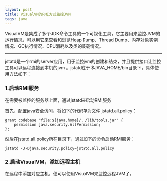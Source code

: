```yaml
---
layout: post
title: VisualVM的RMI方式监控JVM
tags: java
---
```


VisualVM是集成了多个JDK命令工具的一个可视化工具，它主要用来监控JVM的运行情况，可以用它来查看和浏览Heap Dump、Thread Dump、内存对象实例情况、GC执行情况、CPU消耗以及类的装载情况。

----

jstatd是一个rmi的server应用，用于监控jvm的创建和结束，并且提供接口让监控工具可以远程连接到本机的jvm 。jstatd位于 $JAVA_HOME/bin目录下，具体使用方法如下：

### 1.启动RMI服务

在需要被监控的服务器上面，通过jstatd来启动RMI服务

首先，配置java安全访问，将如下的代码存为文件 jstatd.all.policy：

	grant codebase "file:${java.home}/../lib/tools.jar" {
		permission java.security.AllPermission;
 	};
    
 然后在jstatd.all.policy所在目录下，通过如下的命令启动RMI服务：
 
 	jstatd -J-Djava.security.policy=jstatd.all.policy 
    
 
### 2.启动VisualVM，添加远程主机
 
在远程中添加对应主机，便可以使用VisualVM来监控远程JVM了。